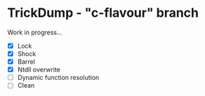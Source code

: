 # TrickDump - "c-flavour" branch

Work in progress...

- [x] Lock
- [x] Shock
- [x] Barrel
- [x] Ntdll overwrite
- [ ] Dynamic function resolution
- [ ] Clean